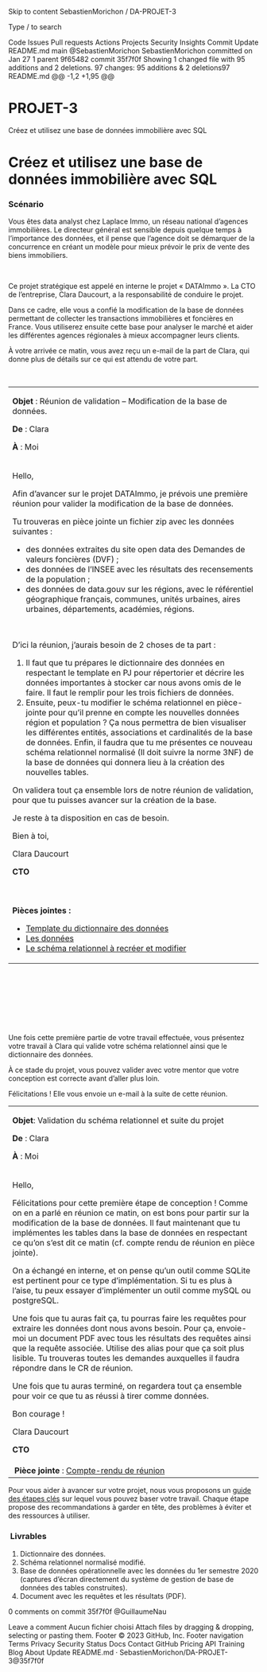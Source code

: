 Skip to content
SebastienMorichon
/
DA-PROJET-3

Type / to search

Code
Issues
Pull requests
Actions
Projects
Security
Insights
Commit
Update README.md
 main
@SebastienMorichon
SebastienMorichon committed on Jan 27 
1 parent 9f65482
commit 35f7f0f
Showing 1 changed file with 95 additions and 2 deletions.
 97 changes: 95 additions & 2 deletions97  
README.md
@@ -1,2 +1,95 @@
# PROJET-3
Créez et utilisez une base de données immobilière avec SQL
<h1>Créez et utilisez une base de données immobilière avec SQL</h1>
<h3>Scénario</h3>
<p>Vous êtes data analyst chez Laplace Immo, un réseau national d’agences immobilières. Le directeur général est sensible depuis quelque temps à l’importance des données, et il pense que l’agence doit se démarquer de la concurrence en créant un modèle pour mieux prévoir le prix de vente des biens immobiliers.&nbsp;</p>
<p>&nbsp;<img src="https://user.oc-static.com/upload/2020/11/24/16062363168182_image1.png" alt=""></p>
<p>Ce projet stratégique est appelé en interne le projet « DATAImmo ». La CTO de l’entreprise, Clara Daucourt, a la responsabilité de conduire le projet.</p>
<p>Dans ce cadre, elle vous a confié la modification de la base de données permettant de collecter les transactions immobilières et foncières en France. Vous utiliserez ensuite cette base pour analyser le marché et aider les différentes agences régionales à mieux accompagner leurs clients.</p>
<p>À votre arrivée ce matin, vous avez reçu un e-mail de la part de Clara, qui donne plus de détails sur ce qui est attendu de votre part.</p>
<p>&nbsp;</p>
<div class="oc-tableContainer"><table>
<tbody>
<tr>
<td>
<p><strong>Objet</strong> : Réunion de validation – Modification de la base de données.</p>
<p><strong>De </strong>: Clara</p>
<p><strong>À </strong>: Moi</p>
</td>
</tr>
<tr>
<td>
<p>Hello,&nbsp;</p>
<p>Afin d’avancer sur le projet DATAImmo, je prévois une première réunion pour valider la modification de la base de données.</p>
<p>Tu trouveras en pièce jointe un fichier zip avec les données suivantes :</p>
<ul>
<li>des données extraites du site open data des Demandes de valeurs foncières (DVF) ;</li>
<li>des données de l’INSEE avec les résultats des recensements de la population ;</li>
<li>des données de data.gouv sur les régions, avec le référentiel géographique français, communes, unités urbaines, aires urbaines, départements, académies, régions.</li>
</ul>
<p>&nbsp;</p>
<p>D’ici la réunion, j’aurais besoin de 2 choses de ta part :&nbsp;</p>
<ol>
<li>Il faut que tu prépares le dictionnaire des données en respectant le template en PJ pour répertorier et décrire les données importantes à stocker car nous avons omis de le faire. Il faut le remplir pour les trois fichiers de données.</li>
<li>Ensuite, peux-tu modifier le schéma relationnel en pièce-jointe pour qu’il prenne en compte les nouvelles données région et population ? Ça nous permettra de bien visualiser les différentes entités, associations et cardinalités de la base de données. Enfin, il faudra que tu me présentes ce nouveau schéma relationnel normalisé (Il doit suivre la norme 3NF) de la base de données qui donnera lieu à la création des nouvelles tables.&nbsp;</li>
</ol>
<p>On validera tout ça ensemble lors de notre réunion de validation, pour que tu puisses avancer sur la création de la base.</p>
<p>Je reste à ta disposition en cas de besoin.</p>
<p>Bien à toi,</p>
<p>Clara Daucourt</p>
<p><strong>CTO</strong></p>
</td>
</tr>
<tr>
<td>&nbsp;
<p><strong>Pièces jointes :&nbsp;</strong></p>
<ul>
<li><a href="https://s3.eu-west-1.amazonaws.com/course.oc-static.com/projects/DAN_V2_P3/Template_dico_donne%CC%81es.xlsx">Template du dictionnaire des données</a></li>
<li><a href="https://s3.eu-west-1.amazonaws.com/course.oc-static.com/projects/DAN_V2_P3/Donne%CC%81es-Immo.zip">Les données</a></li>
<li><a href="https://s3.eu-west-1.amazonaws.com/course.oc-static.com/projects/DAN_V2_P3/Sche%CC%81ma_relationnel_a%CC%80_refaire_et_modifier.jpg">Le schéma relationnel à recréer et modifier</a>&nbsp;</li>
</ul>
</td>
</tr>
</tbody>
</table></div>
<p>&nbsp;</p>
<p>&nbsp;</p>
<p>&nbsp;</p>
<p><img src="https://user.oc-static.com/upload/2022/06/14/16551936768392_DATA_deux-semaines-plus-tard.png" alt="">&nbsp;</p>
<p>Une fois cette première partie de votre travail effectuée, vous présentez votre travail à Clara qui valide votre schéma relationnel ainsi que le dictionnaire des données.&nbsp;</p>
<p>À ce stade du projet, vous pouvez valider avec votre mentor que votre conception est correcte avant d’aller plus loin.</p>
<p>Félicitations ! Elle vous envoie un e-mail à la suite de cette réunion.</p>
<div class="oc-tableContainer"><table>
<tbody>
<tr>
<td>
<p><strong>Objet</strong>: Validation du schéma relationnel et suite du projet</p>
<p><strong>De </strong>: Clara</p>
<p><strong>À </strong>: Moi</p>
</td>
</tr>
<tr>
<td>
<p>Hello,</p>
<p>Félicitations pour cette première étape de conception ! Comme on en a parlé en réunion ce matin, on est bons pour partir sur la modification de la base de données. Il faut maintenant que tu implémentes les tables dans la base de données en respectant ce qu’on s’est dit ce matin (cf. compte rendu de réunion en pièce jointe).</p>
<p>On a échangé en interne, et on pense qu’un outil comme SQLite est pertinent pour ce type d’implémentation. Si tu es plus à l’aise, tu peux essayer d’implémenter un outil comme mySQL ou postgreSQL.</p>
<p>Une fois que tu auras fait ça, tu pourras faire les requêtes pour extraire les données dont nous avons besoin. Pour ça, envoie-moi un document PDF avec tous les résultats des requêtes ainsi que la requête associée. Utilise des alias pour que ça soit plus lisible. Tu trouveras toutes les demandes auxquelles il faudra répondre dans le CR de réunion.</p>
<p>Une fois que tu auras terminé, on regardera tout ça ensemble pour voir ce que tu as réussi à tirer comme données.</p>
<p>Bon courage !</p>
<p>Clara Daucourt</p>
<p><strong>CTO</strong></p>
</td>
</tr>
<tr>
<td>&nbsp;<strong>Pièce jointe</strong> : <a href="https://s3.eu-west-1.amazonaws.com/course.oc-static.com/projects/DAN_V2_P3/CR_re%CC%81union.pdf">Compte-rendu de réunion</a></td>
</tr>
</tbody>
</table></div>
<aside data-claire-semantic="information">
<p>Pour vous aider à avancer sur votre projet, nous vous proposons un <a href="https://s3.eu-west-1.amazonaws.com/course.oc-static.com/projects/DAN_V2_P3/Guide_etapes_cles+P3_DAN.pdf">guide des étapes clés</a> sur lequel vous pouvez baser votre travail. Chaque étape propose des recommandations à garder en tête, des problèmes à éviter et des ressources à utiliser.</p>
</aside>
<h3>&nbsp;Livrables&nbsp;</h3>
<ol>
<li>Dictionnaire des données.</li>
<li>Schéma relationnel normalisé modifié.&nbsp;</li>
<li>Base de données opérationnelle avec les données du 1er semestre 2020 (captures d’écran directement du système de gestion de base de données des tables construites).</li>
<li>Document avec les requêtes et les résultats (PDF).&nbsp;</li>
</ol>
0 comments on commit 35f7f0f
@GuillaumeNau
 
Leave a comment
Aucun fichier choisi
Attach files by dragging & dropping, selecting or pasting them.
Footer
© 2023 GitHub, Inc.
Footer navigation
Terms
Privacy
Security
Status
Docs
Contact GitHub
Pricing
API
Training
Blog
About
Update README.md · SebastienMorichon/DA-PROJET-3@35f7f0f
